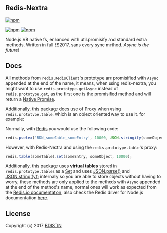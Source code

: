 ## Redis-Nextra

[![npm](https://nodei.co/npm/redis-nextra.png?downloads=true&stars=true)](https://nodei.co/npm/redis-nextra/)

[![npm](https://img.shields.io/npm/v/redis-nextra.svg?maxAge=3600)](https://www.npmjs.com/package/redis-nextra)
[![npm](https://img.shields.io/npm/dt/redis-nextra.svg?maxAge=3600)](https://www.npmjs.com/package/redis-nextra)

Node.js V8 native fs, enhanced with util.promisify and standard extra methods. Written in full ES2017, sans every sync method. *Async is the future!*

## Docs

All methods from `redis.RedisClient`'s prototype are promisified with `Async` appended at the end of the name, it means, when using redis-nextra, you might want to use `redis.prototype.getAsync` instead of `redis.prototype.get`, as the first one is the promisified method and will return a [Native Promise](https://developer.mozilla.org/en-US/docs/Web/JavaScript/Guide/Using_promises).

Additionally, this package does use of [Proxy](https://developer.mozilla.org/en/docs/Web/JavaScript/Reference/Global_Objects/Proxy) when using `redis.prototype.table`, which is an object oriented way to use it, for example:

Normally, with [Redis](https://github.com/NodeRedis/node_redis) you would use the following code:

```javascript
redis.psetex('RDN_someTable_someEntry', 10000, JSON.stringify(someObject));
```

However, with Redis-Nextra and using the `redis.prototype.table`'s proxy:

```javascript
redis.table(someTable).set(someEntry, someObject, 10000);
```

Additionally, this package uses **virtual tables** stored in `redis.prototype.tables` as a [Set](https://developer.mozilla.org/en-US/docs/Web/JavaScript/Reference/Global_Objects/Set) and uses [JSON.parse()](https://developer.mozilla.org/en/docs/Web/JavaScript/Reference/Global_Objects/JSON/parse) and [JSON.stringify()](https://developer.mozilla.org/en-US/docs/Web/JavaScript/Reference/Global_Objects/JSON/stringify) internally so you are able to store objects without having to worry, these methods are only applied to the methods with `Async` appended at the end of the method's name, normal ones will work as expected from the [Redis.io documentation](https://redis.io/commands), also check the Redis driver for Node.js documentation [here](http://redis.js.org/).

## License

Copyright (c) 2017 [BDISTIN](https://github.com/bdistin)
